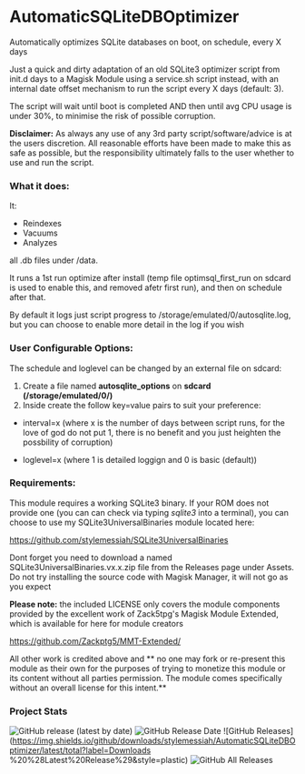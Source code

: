 # AutomaticSQLiteDBOptimizer
Automatically optimizes SQLite databases on boot, on schedule, every X days

Just a quick and dirty adaptation of an old SQLite3 optimizer script from init.d days to a Magisk Module using a service.sh script instead, with an internal date offset mechanism to run the script every X days (default: 3). 

The script will wait until boot is completed AND then until avg CPU usage is under 30%, to minimise the risk of possible corruption. 

**Disclaimer:** As always any use of any 3rd party script/software/advice is at the users discretion. All reasonable efforts have been made to make this as safe as possible, but the responsibility ultimately falls to the user whether to use and run the script. 


### What it does: ###

It:

- Reindexes
- Vacuums 
- Analyzes 
 
all .db files under /data. 

It runs a 1st run optimize after install (temp file optimsql_first_run on sdcard is used to enable this, and removed afetr first run), and then on schedule after that. 

By default it logs just script progress to /storage/emulated/0/autosqlite.log, but you can choose to enable more detail in the log if you wish


### User Configurable Options: ###

The schedule and loglevel can be changed by an external file on sdcard:

1. Create a file named **autosqlite_options** on **sdcard (/storage/emulated/0/)**
2. Inside create the follow key=value pairs to suit your preference:

* interval=x   (where x is the number of days between script runs, for the love of god do not put 1, there is no benefit and you just heighten the possbility of corruption)

* loglevel=x   (where 1 is detailed loggign and 0 is basic (default))

### Requirements: ###

This module requires a working SQLite3 binary. If your ROM does not provide one (you can can check via typing *sqlite3* into a terminal), you can choose to use my SQLite3UniversalBinaries module located here:

https://github.com/stylemessiah/SQLite3UniversalBinaries

Dont forget you need to download a named SQLite3UniversalBinaries.vx.x.zip file from the Releases page under Assets. Do not try installing the source code with Magisk Manager, it will not go as you expect



**Please note:** the included LICENSE only covers the module components provided by the excellent work of Zack5tpg's
Magisk Module Extended, which is available for here for module creators


https://github.com/Zackptg5/MMT-Extended/


All other work is credited above and ** no one may fork or re-present this module as their own for the purposes of trying to
monetize this module or its content without all parties permission. The module comes specifically without an overall license
for this intent.**



### Project Stats ###



![GitHub release (latest by date)](https://img.shields.io/github/v/release/stylemessiah/AutomaticSQLiteDBOptimizer?label=Release&style=plastic) ![GitHub Release Date](https://img.shields.io/github/release-date/stylemessiah/AutomaticSQLiteDBOptimizer?label=Release%20Date&style=plastic) 
![GitHub Releases](https://img.shields.io/github/downloads/stylemessiah/AutomaticSQLiteDBOptimizer/latest/total?label=Downloads %20%28Latest%20Release%29&style=plastic) ![GitHub All Releases](https://img.shields.io/github/downloads/stylemessiah/AutomaticSQLiteDBOptimizers/total?label=Total%20Downloads%20%28All%20Releases%29&style=plastic)







